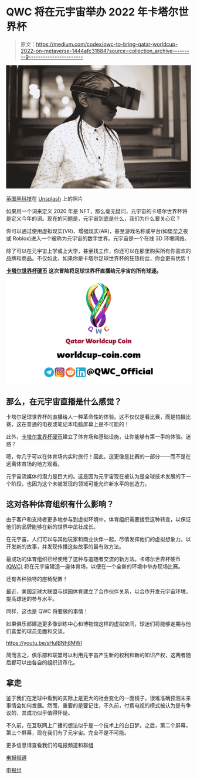 # QWC 将在元宇宙举办 2022 年卡塔尔世界杯

> 原文：<https://medium.com/codex/qwc-to-bring-qatar-worldcup-2022-on-metaverse-1444afc31684?source=collection_archive---------9----------------------->

![](img/58cc774325c55efc6a750f64b9070bc4.png)

[英国黑科技](https://unsplash.com/@ukblacktech?utm_source=medium&utm_medium=referral)在 [Unsplash](https://unsplash.com?utm_source=medium&utm_medium=referral) 上的照片

如果用一个词来定义 2020 年是 NFT，那么毫无疑问，元宇宙的卡塔尔世界杯将是定义今年的词。现在的问题是，元宇宙到底是什么，我们为什么要关心它？

你可以通过使用虚拟现实(VR)、增强现实(AR)，甚至游戏名称或平台(如堡垒之夜或 Roblox)进入一个被称为元宇宙的数字世界。元宇宙是一个在线 3D 环境网络。

除了可以在元宇宙上学或上大学，甚至找工作，你还可以在那里购买所有你喜欢的品牌和商品。不仅如此，如果你是卡塔尔足球世界杯的狂热粉丝，你会更有优势！

[**卡塔尔世界杯硬币**](https://www.worldcup-coin.com) **这次冒险将足球世界杯直播给元宇宙的所有球迷。**

![](img/c79177a00c60d7ffdfd01e6a5bf5bdc8.png)

## 那么，在元宇宙直播是什么感觉？

卡塔尔足球世界杯的直播给人一种革命性的体验。这不仅仅是看比赛，而是拍摄比赛，这在普通的电视或笔记本电脑屏幕上是不可能的！

此外，[卡塔尔世界杯硬币](https://www.worldcup-coin.com)建立了体育场和基础设施，让你能够有第一手的体验。迷惑？

嗯，你几乎可以在体育场内实时旅行！因此，这更像是比赛的一部分——而不是在远离体育场的地方观看。

元宇宙流媒体的潜力是巨大的。这是因为元宇宙现在被认为是全球技术发展的下一个阶段，也因为这个未被发现的领域可能允许新水平的创造力。

## 这对各种体育组织有什么影响？

由于客户和支持者更多地参与到虚拟环境中，体育组织需要接受这种转变，以保证他们的品牌能够在新的世界中茁壮成长。

在元宇宙，人们可以与其他玩家和商业伙伴一起，尽情发挥他们的虚拟想象力，以开发新的故事，并发现传播这些故事的最有效方法。

最成功的体育组织已经使用了这种与追随者交流的新方法。卡塔尔世界杯硬币 [(QWC)](https://www.worldcup-coin.com) 将在元宇宙建造一座体育场，以便在一个全新的环境中举办现场比赛。

还有各种独特的座椅配置！

最近，美国足球大联盟与绿园体育建立了合作伙伴关系，以合作开发元宇宙环境，提高球迷的参与水平。

同样，这也是 QWC 将要做的事情！

如果俱乐部建造更多像训练中心和博物馆这样的虚拟空间，球迷们将能够定期与他们喜爱的球员见面和交谈。

https://youtu.be/sHulBNh8MWI

简而言之，俱乐部和联盟可以利用元宇宙产生新的权利和新的知识产权，这两者随后都可以由各自的组织货币化。

## 拿走

鉴于我们在足球中看到的实际上是更大的社会变化的一面镜子，很难准确预测未来事情会如何发展。然而，重要的是要记住，不久前，付费电视的模式被认为是有争议的，其成功似乎值得怀疑。

不久前，在互联网上广播的想法似乎是一个技术上的白日梦。之后，第二个屏幕，第三个屏幕，现在我们有了元宇宙。完全不是不可能。

更多信息请查看我们的电报频道和群组

[电报频道](https://t.me/qwc_official)

[电报组](https://t.me/qwcofficial)